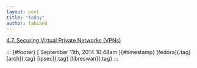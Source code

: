 ```yaml
---
layout: post
title: "Today"
author: fabiand
---
```



[4.7. Securing Virtual Private Networks
(VPNs)](%20https://t.umblr.com/redirect?z=https%3A%2F%2Faccess.redhat.com%2Fdocumentation%2Fen-US%2FRed_Hat_Enterprise_Linux%2F7%2Fhtml%2FSecurity_Guide%2Fsec-Securing_Virtual_Private_Networks.html&t=ODJhZWZlMjlmODgzOTI0Nzk0YmY5NDAzNWIyMTllM2JiMDk3ODAxZixCcVBoM202UA%3D%3D&b=t%3Af-JKqRHWTpWK1DKXwqj3Yg&p=https%3A%2F%2Fdummdida.tumblr.com%2Fpost%2F97207490830%2F47-securing-virtual-private-networks-vpns&m=1)

::: {#footer}
[ September 11th, 2014 10:48am ]{#timestamp} [fedora]{.tag} [arch]{.tag}
[ipsec]{.tag} [libreswan]{.tag}
:::
